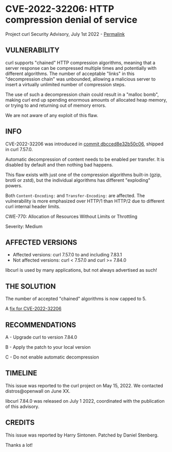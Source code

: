 CVE-2022-32206: HTTP compression denial of service
==================================================

Project curl Security Advisory, July 1st 2022 -
[Permalink](https://curl.se/docs/CVE-2022-32206.html)

VULNERABILITY
-------------

curl supports "chained" HTTP compression algorithms, meaning that a server
response can be compressed multiple times and potentially with different
algorithms. The number of acceptable "links" in this "decompression chain" was
unbounded, allowing a malicious server to insert a virtually unlimited number
of compression steps.

The use of such a decompression chain could result in a "malloc bomb", making
curl end up spending enormous amounts of allocated heap memory, or trying to
and returning out of memory errors.

We are not aware of any exploit of this flaw.

INFO
----

CVE-2022-32206 was introduced in [commit
dbcced8e32b50c06](https://github.com/curl/curl/commit/dbcced8e32b50c06),
shipped in curl 7.57.0.

Automatic decompression of content needs to be enabled per transfer. It is
disabled by default and then nothing bad happens.

This flaw exists with just one of the compression algorithms built-in (gzip,
brotli or zstd), but the individual algorithms has different "exploding"
powers.

Both `Content-Encoding:` and `Transfer-Encoding:` are affected. The
vulnerability is more emphasized over HTTP/1 than HTTP/2 due to different curl
internal header limits.

CWE-770: Allocation of Resources Without Limits or Throttling

Severity: Medium

AFFECTED VERSIONS
-----------------

- Affected versions: curl 7.57.0 to and including 7.83.1
- Not affected versions: curl < 7.57.0 and curl >= 7.84.0

libcurl is used by many applications, but not always advertised as such!

THE SOLUTION
------------

The number of accepted "chained" algorithms is now capped to 5.

A [fix for CVE-2022-32206](pending)

RECOMMENDATIONS
--------------

 A - Upgrade curl to version 7.84.0

 B - Apply the patch to your local version
 
 C - Do not enable automatic decompression
 
TIMELINE
--------

This issue was reported to the curl project on May 15, 2022. We contacted
distros@openwall on June XX.

libcurl 7.84.0 was released on July 1 2022, coordinated with the publication
of this advisory.

CREDITS
-------

This issue was reported by Harry Sintonen. Patched by Daniel Stenberg.

Thanks a lot!
